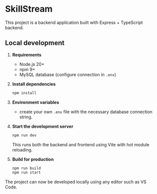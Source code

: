 # SkillStream

This project is a backend application built with Express + TypeScript backend.

## Local development

1. **Requirements**
   - Node.js 20+
   - npm 9+
   - MySQL database (configure connection in `.env`)

2. **Install dependencies**
   ```bash
   npm install
   ```

3. **Environment variables**
   - create your own `.env` file with the necessary database connection string.

4. **Start the development server**
   ```bash
   npm run dev
   ```
   This runs both the backend and frontend using Vite with hot module reloading.

5. **Build for production**
   ```bash
   npm run build
   npm run start
   ```

The project can now be developed locally using any editor such as VS Code.

